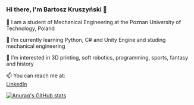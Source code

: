 ### Hi there, I'm Bartosz Kruszyński 👋

🔭 I am a student of Mechanical Engineering at the Poznan University of Technology, Poland

🌱 I’m currently learning Python, C# and Unity Engine and studing mechanical engineering

👀 I’m interested in 3D printing, soft robotics, programming, sports, fantasy and history

📫 You can reach me at:<br>
[LinkedIn](https://www.linkedin.com/in/bartosz-kruszyński-22214923a/)

[![Anurag's GitHub stats](https://github-readme-stats.vercel.app/api?username=Bartosz383)](https://github.com/Bartosz383/github-readme-stats)

<!--
**Bartosz383/Bartosz383** is a ✨ _special_ ✨ repository because its `README.md` (this file) appears on your GitHub profile.

Here are some ideas to get you started:

- 🔭 I’m currently working on ...
- 🌱 I’m currently learning ...
- 👯 I’m looking to collaborate on ...
- 🤔 I’m looking for help with ...
- 💬 Ask me about ...
- 📫 How to reach me: ...
- 😄 Pronouns: ...
- ⚡ Fun fact: ...
-->
